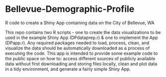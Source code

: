 # Bellevue-Demographic-Profile
R code to create a Shiny App containing data on the City of Bellevue, WA

This repo contains two R scripts - one to create the data visualizations to be used in the example Shiny App (DPdataprep.r) & one to implement the App (DPapp.r). Any required packages needed to load, process, clean, and visualize the data should be automatically downloaded as a process of executing the code. This app is intended to provide some example code to the public space on how to: access different sources of publicly available data without first downloading and storing files locally, clean and plot data in a tidy environment, and generate a fairly simple Shiny App.
